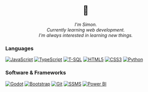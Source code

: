<h1 align="center">👋</h1>
<p align="center"><i>I'm Simon.<br>  
  Currently learning web development.<br>
  I'm always interested in learning new things.<br></i>
</p>

### Languages

[![JavaScript](https://img.shields.io/badge/javascript-black?style=for-the-badge&logo=javascript)](https://github.com/Simon-G1)
[![TypeScript](https://img.shields.io/badge/typescript-black?style=for-the-badge&logo=typescript)](https://github.com/Simon-G1)
[![T-SQL](https://img.shields.io/badge/tsql-black?style=for-the-badge&logo=microsoftsqlserver)](https://github.com/Simon-G1)
[![HTML5](https://img.shields.io/badge/html5-black?style=for-the-badge&logo=html5)](https://github.com/Simon-G1)
[![CSS3](https://img.shields.io/badge/css3-black?style=for-the-badge&logo=css3)](https://hub.docker.com/u/Simon-G1)
[![Python](https://img.shields.io/badge/python-black?style=for-the-badge&logo=python)](https://github.com/Simon-G1)


### Software & Frameworks
[![Godot](https://img.shields.io/badge/godot-black?style=for-the-badge&logo=godotengine)](https://github.com/Simon-G1)
[![Bootstrap](https://img.shields.io/badge/bootstrap-black?style=for-the-badge&logo=bootstrap)](https://github.com/Simon-G1)
[![Git](https://img.shields.io/badge/git-black?style=for-the-badge&logo=git)](https://github.com/Simon-G1)
[![SSMS](https://img.shields.io/badge/ssms-black?style=for-the-badge&logo=microsoftsqlserver)](https://github.com/Simon-G1)
[![Power BI](https://img.shields.io/badge/power%20bi-black?style=for-the-badge&logo=powerbi)](https://github.com/Simon-G1)




<!-- 
🌱 Currently learning: Web development<br>
🤝 Looking to collaborate on: <br>
💬 Talk to me about: <br>
📫 How to reach me:<br>


-->
